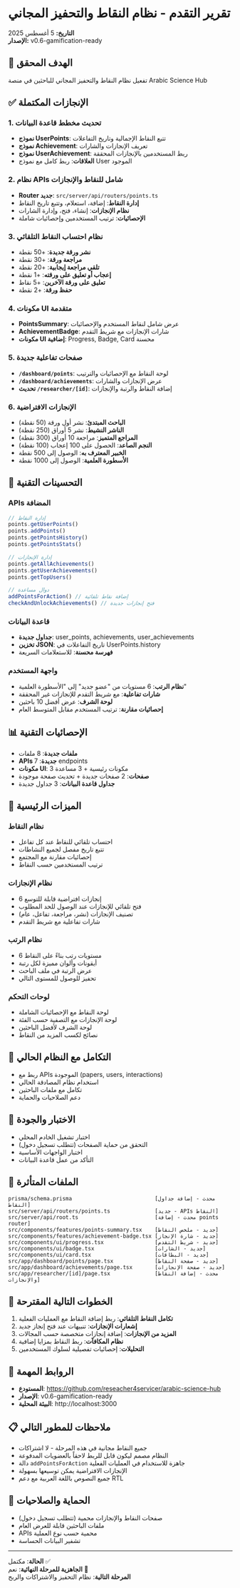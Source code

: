 # تقرير التقدم - نظام النقاط والتحفيز المجاني
**التاريخ:** 5 أغسطس 2025  
**الإصدار:** v0.6-gamification-ready

## 🎯 الهدف المحقق
تفعيل نظام النقاط والتحفيز المجاني للباحثين في منصة Arabic Science Hub

## ✅ الإنجازات المكتملة

### 1. تحديث مخطط قاعدة البيانات
- **نموذج UserPoints**: تتبع النقاط الإجمالية وتاريخ التفاعلات
- **نموذج Achievement**: تعريف الإنجازات والشارات
- **نموذج UserAchievement**: ربط المستخدمين بالإنجازات المحققة
- **العلاقات**: ربط كامل مع نموذج User الموجود

### 2. نظام APIs شامل للنقاط والإنجازات
- **Router جديد**: `src/server/api/routers/points.ts`
- **إدارة النقاط**: إضافة، استعلام، وتتبع تاريخ النقاط
- **نظام الإنجازات**: إنشاء، فتح، وإدارة الشارات
- **الإحصائيات**: ترتيب المستخدمين وإحصائيات شاملة

### 3. نظام احتساب النقاط التلقائي
- **نشر ورقة جديدة**: +50 نقطة
- **مراجعة ورقة**: +30 نقطة
- **تلقي مراجعة إيجابية**: +20 نقطة
- **إعجاب أو تعليق على ورقته**: +1 نقطة
- **تعليق على ورقة الآخرين**: +5 نقاط
- **حفظ ورقة**: +2 نقطة

### 4. مكونات UI متقدمة
- **PointsSummary**: عرض شامل لنقاط المستخدم والإحصائيات
- **AchievementBadge**: شارات الإنجازات مع شريط التقدم
- **مكونات UI إضافية**: Progress, Badge, Card محسنة

### 5. صفحات تفاعلية جديدة
- **`/dashboard/points`**: لوحة النقاط مع الإحصائيات والترتيب
- **`/dashboard/achievements`**: عرض الإنجازات والشارات
- **تحديث `/researcher/[id]`**: إضافة النقاط والرتبة والإنجازات

### 6. الإنجازات الافتراضية
- **الباحث المبتدئ**: نشر أول ورقة (50 نقطة)
- **الناشر النشيط**: نشر 5 أوراق (250 نقطة)
- **المراجع المتميز**: مراجعة 10 أوراق (300 نقطة)
- **النجم الصاعد**: الحصول على 100 إعجاب (100 نقطة)
- **الخبير المعترف به**: الوصول إلى 500 نقطة
- **الأسطورة العلمية**: الوصول إلى 1000 نقطة

## 🔧 التحسينات التقنية

### APIs المضافة
```typescript
// إدارة النقاط
points.getUserPoints()
points.addPoints()
points.getPointsHistory()
points.getPointsStats()

// إدارة الإنجازات
points.getAllAchievements()
points.getUserAchievements()
points.getTopUsers()

// دوال مساعدة
addPointsForAction() // إضافة نقاط تلقائية
checkAndUnlockAchievements() // فتح إنجازات جديدة
```

### قاعدة البيانات
- **جداول جديدة**: user_points, achievements, user_achievements
- **تخزين JSON**: تاريخ التفاعلات في UserPoints.history
- **فهرسة محسنة**: للاستعلامات السريعة

### واجهة المستخدم
- **نظام الرتب**: 6 مستويات من "عضو جديد" إلى "الأسطورة العلمية"
- **شارات تفاعلية**: مع شريط التقدم للإنجازات غير المحققة
- **لوحة الشرف**: عرض أفضل 10 باحثين
- **إحصائيات مقارنة**: ترتيب المستخدم مقابل المتوسط العام

## 📊 الإحصائيات التقنية
- **ملفات جديدة**: 8 ملفات
- **APIs جديدة**: 7 endpoints
- **مكونات UI**: 3 مكونات رئيسية + 3 مساعدة
- **صفحات**: 2 صفحات جديدة + تحديث صفحة موجودة
- **جداول قاعدة البيانات**: 3 جداول جديدة

## 🚀 الميزات الرئيسية

### نظام النقاط
- احتساب تلقائي للنقاط عند كل تفاعل
- تتبع تاريخ مفصل لجميع النشاطات
- إحصائيات مقارنة مع المجتمع
- ترتيب المستخدمين حسب النقاط

### نظام الإنجازات
- 6 إنجازات افتراضية قابلة للتوسع
- فتح تلقائي للإنجازات عند الوصول للحد المطلوب
- تصنيف الإنجازات (نشر، مراجعة، تفاعل، عام)
- شارات تفاعلية مع شريط التقدم

### نظام الرتب
- 6 مستويات رتب بناءً على النقاط
- أيقونات وألوان مميزة لكل رتبة
- عرض الرتبة في ملف الباحث
- تحفيز للوصول للمستوى التالي

### لوحات التحكم
- لوحة النقاط مع الإحصائيات الشاملة
- لوحة الإنجازات مع التصفية حسب الفئة
- لوحة الشرف لأفضل الباحثين
- نصائح لكسب المزيد من النقاط

## 🔄 التكامل مع النظام الحالي
- ربط مع APIs الموجودة (papers, users, interactions)
- استخدام نظام المصادقة الحالي
- تكامل مع ملفات الباحثين
- دعم الصلاحيات والحماية

## 🧪 الاختبار والجودة
- اختبار تشغيل الخادم المحلي
- التحقق من حماية الصفحات (تتطلب تسجيل دخول)
- اختبار الواجهات الأساسية
- التأكد من عمل قاعدة البيانات

## 📝 الملفات المتأثرة
```
prisma/schema.prisma                          [محدث - إضافة جداول النقاط]
src/server/api/routers/points.ts              [جديد - APIs النقاط]
src/server/api/root.ts                        [محدث - إضافة points router]
src/components/features/points-summary.tsx    [جديد - ملخص النقاط]
src/components/features/achievement-badge.tsx [جديد - شارة الإنجاز]
src/components/ui/progress.tsx                [جديد - شريط التقدم]
src/components/ui/badge.tsx                   [جديد - الشارات]
src/components/ui/card.tsx                    [جديد - البطاقات]
src/app/dashboard/points/page.tsx             [جديد - صفحة النقاط]
src/app/dashboard/achievements/page.tsx       [جديد - صفحة الإنجازات]
src/app/researcher/[id]/page.tsx              [محدث - إضافة النقاط والإنجازات]
```

## 🎯 الخطوات التالية المقترحة
1. **تكامل النقاط التلقائي**: ربط إضافة النقاط مع العمليات الفعلية
2. **إشعارات الإنجازات**: تنبيهات عند فتح إنجاز جديد
3. **المزيد من الإنجازات**: إضافة إنجازات متخصصة حسب المجالات
4. **نظام المكافآت**: ربط النقاط بمزايا إضافية
5. **التحليلات**: إحصائيات تفصيلية لسلوك المستخدمين

## 🔗 الروابط المهمة
- **المستودع**: https://github.com/reseacher4servicer/arabic-science-hub
- **الإصدار**: v0.6-gamification-ready
- **البيئة المحلية**: http://localhost:3000

## 📋 ملاحظات للمطور التالي
- جميع النقاط مجانية في هذه المرحلة - لا اشتراكات
- النظام مصمم ليكون قابل للربط لاحقاً بالعضويات المدفوعة
- دالة `addPointsForAction` جاهزة للاستخدام في العمليات الفعلية
- الإنجازات الافتراضية يمكن توسيعها بسهولة
- جميع النصوص باللغة العربية مع دعم RTL

## 🔐 الحماية والصلاحيات
- صفحات النقاط والإنجازات محمية (تتطلب تسجيل دخول)
- ملفات الباحثين قابلة للعرض العام
- APIs محمية حسب نوع العملية
- تشفير البيانات الحساسة

---
**الحالة**: مكتمل ✅  
**الجاهزية للمرحلة النهائية**: نعم 🚀  
**المرحلة التالية**: نظام التحفيز والاشتراكات والربح

